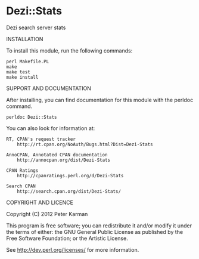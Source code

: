 Dezi::Stats
==========

Dezi search server stats

INSTALLATION

To install this module, run the following commands:

	perl Makefile.PL
	make
	make test
	make install

SUPPORT AND DOCUMENTATION

After installing, you can find documentation for this module with the
perldoc command.

    perldoc Dezi::Stats

You can also look for information at:

    RT, CPAN's request tracker
        http://rt.cpan.org/NoAuth/Bugs.html?Dist=Dezi-Stats

    AnnoCPAN, Annotated CPAN documentation
        http://annocpan.org/dist/Dezi-Stats

    CPAN Ratings
        http://cpanratings.perl.org/d/Dezi-Stats

    Search CPAN
        http://search.cpan.org/dist/Dezi-Stats/


COPYRIGHT AND LICENCE

Copyright (C) 2012 Peter Karman

This program is free software; you can redistribute it and/or modify it
under the terms of either: the GNU General Public License as published
by the Free Software Foundation; or the Artistic License.

See http://dev.perl.org/licenses/ for more information.

